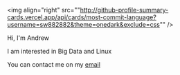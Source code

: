 <img align="right" src=""http://github-profile-summary-cards.vercel.app/api/cards/most-commit-language?username=sw882882&theme=onedark&exclude=css"" />

Hi, I'm Andrew

I am interested in Big Data and Linux

You can contact me on my [email](seungwan.wee@gmail.com)
